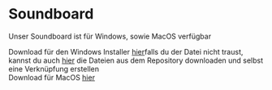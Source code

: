 # Soundboard

Unser Soundboard ist für Windows, sowie MacOS verfügbar

Download für den Windows Installer <a href="https://www.dropbox.com/s/i0ezlc00bjwbqb8/Soundboard%20Install.exe?dl=0" target="_blank">hier</a>falls du der Datei nicht traust, <br>kannst du auch <a href="">hier</a> die Dateien aus dem Repository downloaden und selbst eine Verknüpfung erstellen
<br>
Download für MacOS <a href="https://www.dropbox.com/s/te3ybqu568eoynm/Soundboard.zip?dl=0" target="_blank">hier</a>
